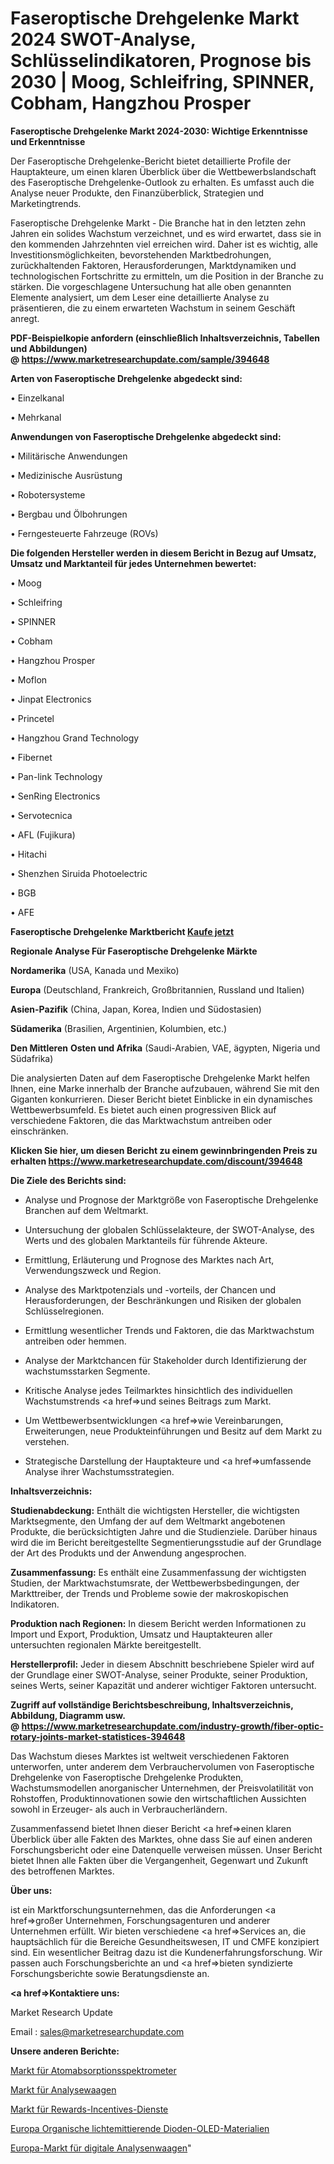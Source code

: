 # Faseroptische Drehgelenke Markt 2024 SWOT-Analyse, Schlüsselindikatoren, Prognose bis 2030 | Moog, Schleifring, SPINNER, Cobham, Hangzhou Prosper

<strong>Faseroptische Drehgelenke Markt 2024-2030: Wichtige Erkenntnisse und Erkenntnisse</strong>

Der Faseroptische Drehgelenke-Bericht bietet detaillierte Profile der Hauptakteure, um einen klaren Überblick über die Wettbewerbslandschaft des Faseroptische Drehgelenke-Outlook zu erhalten. Es umfasst auch die Analyse neuer Produkte, den Finanzüberblick, Strategien und Marketingtrends.

Faseroptische Drehgelenke Markt - Die Branche hat in den letzten zehn Jahren ein solides Wachstum verzeichnet, und es wird erwartet, dass sie in den kommenden Jahrzehnten viel erreichen wird. Daher ist es wichtig, alle Investitionsmöglichkeiten, bevorstehenden Marktbedrohungen, zurückhaltenden Faktoren, Herausforderungen, Marktdynamiken und technologischen Fortschritte zu ermitteln, um die Position in der Branche zu stärken. Die vorgeschlagene Untersuchung hat alle oben genannten Elemente analysiert, um dem Leser eine detaillierte Analyse zu präsentieren, die zu einem erwarteten Wachstum in seinem Geschäft anregt.

<strong><b>PDF-Beispielkopie anfordern (einschließlich Inhaltsverzeichnis, Tabellen und Abbildungen) @ </b></strong><strong><a href=https://www.marketresearchupdate.com/sample/394648><strong>https://www.marketresearchupdate.com/sample/394648</u></a></strong></strong>

<strong>Arten von Faseroptische Drehgelenke abgedeckt sind:</strong>

• Einzelkanal

• Mehrkanal

<strong>Anwendungen von Faseroptische Drehgelenke abgedeckt sind:</strong>

• Militärische Anwendungen

• Medizinische Ausrüstung

• Robotersysteme

• Bergbau und Ölbohrungen

• Ferngesteuerte Fahrzeuge (ROVs)

<strong>Die folgenden Hersteller werden in diesem Bericht in Bezug auf Umsatz, Umsatz und Marktanteil für jedes Unternehmen bewertet:</strong>

• Moog

• Schleifring

• SPINNER

• Cobham

• Hangzhou Prosper

• Moflon

• Jinpat Electronics

• Princetel

• Hangzhou Grand Technology

• Fibernet

• Pan-link Technology

• SenRing Electronics

• Servotecnica

• AFL (Fujikura)

• Hitachi

• Shenzhen Siruida Photoelectric

• BGB

• AFE

<strong>Faseroptische Drehgelenke Marktbericht <a href=https://www.marketresearchupdate.com/buynow/394648>Kaufe jetzt</a></strong>

<strong>Regionale Analyse Für Faseroptische Drehgelenke Märkte</strong>

<strong>Nordamerika</strong> (USA, Kanada und Mexiko)

<strong>Europa</strong> (Deutschland, Frankreich, Großbritannien, Russland und Italien)

<strong>Asien-Pazifik</strong> (China, Japan, Korea, Indien und Südostasien)

<strong>Südamerika</strong> (Brasilien, Argentinien, Kolumbien, etc.)

<strong>Den Mittleren</strong> <strong>Osten und Afrika</strong> (Saudi-Arabien, VAE, ägypten, Nigeria und Südafrika)

Die analysierten Daten auf dem Faseroptische Drehgelenke Markt helfen Ihnen, eine Marke innerhalb der Branche aufzubauen, während Sie mit den Giganten konkurrieren. Dieser Bericht bietet Einblicke in ein dynamisches Wettbewerbsumfeld. Es bietet auch einen progressiven Blick auf verschiedene Faktoren, die das Marktwachstum antreiben oder einschränken.

<strong>Klicken Sie hier, um diesen Bericht zu einem gewinnbringenden Preis zu erhalten
</strong><strong><a href=https://www.marketresearchupdate.com/discount/394648>https://www.marketresearchupdate.com/discount/394648</b></u></strong></a>

<strong>Die Ziele des Berichts sind:</strong>

- Analyse und Prognose der Marktgröße von Faseroptische Drehgelenke Branchen auf dem Weltmarkt.

- Untersuchung der globalen Schlüsselakteure, der SWOT-Analyse, des Werts und des globalen Marktanteils für führende Akteure.

- Ermittlung, Erläuterung und Prognose des Marktes nach Art, Verwendungszweck und Region.

- Analyse des Marktpotenzials und -vorteils, der Chancen und Herausforderungen, der Beschränkungen und Risiken der globalen Schlüsselregionen.

- Ermittlung wesentlicher Trends und Faktoren, die das Marktwachstum antreiben oder hemmen.

- Analyse der Marktchancen für Stakeholder durch Identifizierung der wachstumsstarken Segmente.

- Kritische Analyse jedes Teilmarktes hinsichtlich des individuellen Wachstumstrends <a href=>und</a> seines Beitrags zum Markt.

- Um Wettbewerbsentwicklungen <a href=>wie</a> Vereinbarungen, Erweiterungen, neue Produkteinführungen und Besitz auf dem Markt zu verstehen.

- Strategische Darstellung der Hauptakteure und <a href=>umfas</a>sende Analyse ihrer Wachstumsstrategien.

<strong>Inhaltsverzeichnis:</strong>

<strong>Studienabdeckung:</strong> Enthält die wichtigsten Hersteller, die wichtigsten Marktsegmente, den Umfang der auf dem Weltmarkt angebotenen Produkte, die berücksichtigten Jahre und die Studienziele. Darüber hinaus wird die im Bericht bereitgestellte Segmentierungsstudie auf der Grundlage der Art des Produkts und der Anwendung angesprochen.

<strong>Zusammenfassung:</strong> Es enthält eine Zusammenfassung der wichtigsten Studien, der Marktwachstumsrate, der Wettbewerbsbedingungen, der Markttreiber, der Trends und Probleme sowie der makroskopischen Indikatoren.

<strong>Produktion nach Regionen:</strong> In diesem Bericht werden Informationen zu Import und Export, Produktion, Umsatz und Hauptakteuren aller untersuchten regionalen Märkte bereitgestellt.

<strong>Herstellerprofil:</strong> Jeder in diesem Abschnitt beschriebene Spieler wird auf der Grundlage einer SWOT-Analyse, seiner Produkte, seiner Produktion, seines Werts, seiner Kapazität und anderer wichtiger Faktoren untersucht.

<strong><b>Zugriff auf vollständige Berichtsbeschreibung, Inhaltsverzeichnis, Abbildung, Diagramm usw. @ </b></strong><strong><a href=https://www.marketresearchupdate.com/industry-growth/fiber-optic-rotary-joints-market-statistices-394648>https://www.marketresearchupdate.com/industry-growth/fiber-optic-rotary-joints-market-statistices-394648</a></strong>

Das Wachstum dieses Marktes ist weltweit verschiedenen Faktoren unterworfen, unter anderem dem Verbrauchervolumen von Faseroptische Drehgelenke von Faseroptische Drehgelenke Produkten, Wachstumsmodellen anorganischer Unternehmen, der Preisvolatilität von Rohstoffen, Produktinnovationen sowie den wirtschaftlichen Aussichten sowohl in Erzeuger- als auch in Verbraucherländern.

Zusammenfassend bietet Ihnen dieser Bericht <a href=>einen</a> klaren Überblick über alle Fakten des Marktes, ohne dass Sie auf einen anderen Forschungsbericht oder eine Datenquelle verweisen müssen. Unser Bericht bietet Ihnen alle Fakten über die Vergangenheit, Gegenwart und Zukunft des betroffenen Marktes.

<strong>Über uns:</strong>

 ist ein Marktforschungsunternehmen, das die Anforderungen <a href=>großer</a> Unternehmen, Forschungsagenturen und anderer Unternehmen erfüllt. Wir bieten verschiedene <a href=>Services</a> an, die hauptsächlich für die Bereiche Gesundheitswesen, IT und CMFE konzipiert sind. Ein wesentlicher Beitrag dazu ist die Kundenerfahrungsforschung. Wir passen auch Forschungsberichte an und <a href=>bieten</a> syndizierte Forschungsberichte sowie Beratungsdienste an.

<strong><a href=>Kontaktiere uns:</a></strong>

Market Research Update

Email : sales@marketresearchupdate.com

<strong>Unsere anderen Berichte:</strong>

<a href=https://www.linkedin.com/pulse/atomic-absorption-spectrometers-market-expected>Markt für Atomabsorptionsspektrometer</a>

<a href=https://www.linkedin.com/pulse/analysis-scales-market-outlooks-2023-size-shares>Markt für Analysewaagen</a>

<a href=https://www.linkedin.com/pulse/rewards-incentives-service-market-sizing-up-anticipating>Markt für Rewards-Incentives-Dienste</a>

<a href=https://www.linkedin.com/pulse/europe-organic-light-emitting-diode-oled-materials>Europa Organische lichtemittierende Dioden-OLED-Materialien</a>

<a href=https://www.linkedin.com/pulse/europe-digital-analytical-balance-market-expecting-outstanding>Europa-Markt für digitale Analysenwaagen</a>"
